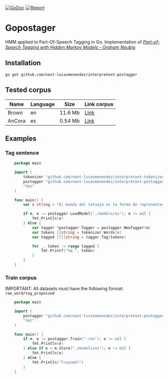 [![GoDoc](https://godoc.org/github.com/next-lucasmenendez/interpretext-postagger?status.svg)](https://godoc.org/github.com/next-lucasmenendez/interpretext-postagger)
[![Report](https://goreportcard.com/badge/github.com/next-lucasmenendez/interpretext-postagger)](https://goreportcard.com/report/github.com/next-lucasmenendez/interpretext-postagger)

# Gopostager
HMM applied to Part-Of-Speech Tagging in Go. Implementation of [*Part-of-Speech Tagging with Hidden Markov Models - Graham Neubig*](http://www.phontron.com/slides/nlp-programming-en-04-hmm.pdf)
    
## Installation
```
go get github.com/next-lucasmenendez/interpretext-postagger
```


## Tested corpus

 Name | Language | Size | Link corpus
----- | ----- | ------ | ----
Brown | en | 11.6 Mb | [Link](https://github.com/next-lucasmenendez/interpretext-postagger/tree/master/en)
AnCora | es | 0.54 Mb | [Link](https://github.com/next-lucasmenendez/interpretext-postagger/tree/master/es)

## Examples

### Tag sentence
```go
    package main

    import (
        tokenizer "github.com/next-lucasmenendez/interpretext-tokenizer"
        postagger "github.com/next-lucasmenendez/interpretext-postagger"
        "fmt"
    )

    func main() {
        var s string = "El mundo del tatuaje es la forma de representación artística más expresiva que puede existir para un artista, puesto que su obra permanece inalterable de por vida."

        if m, e := postagger.LoadModel("./models/es"); e != nil {
            fmt.Println(e)
        } else {
            var tagger *postagger.Tagger = postagger.NewTagger(m)
            var tokens []string = tokenizer.Words(s)
            var tagged [][]string = tagger.Tag(tokens)

            for _, token := range tagged {
                fmt.Printf("%q ", token)
            }
        }
    }
```

### Train corpus
IMPORTANT: All datasets must have the following format: `raw_word/tag_propossed`

```go
    package main

    import (
        postagger "github.com/next-lucasmenendez/interpretext-postagger"
        "fmt"
    )

    func main() {
        if m, e := postagger.Train("./es"); e != nil {
            fmt.Println(e)
        } else if e = m.Store("./models/es"); e != nil {
            fmt.Println(e)
        } else {
            fmt.Println("Trained!")
        }
    }
```